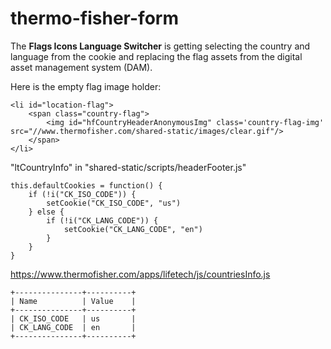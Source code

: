 # thermo-fisher-form


The **Flags Icons Language Switcher** is getting selecting the country and language from the cookie and replacing the flag assets from the digital asset management system (DAM).

Here is the empty flag image holder:

	<li id="location-flag">
		<span class="country-flag">
			<img id="hfCountryHeaderAnonymousImg" class='country-flag-img' src="//www.thermofisher.com/shared-static/images/clear.gif"/>
		</span>
	</li>



"ltCountryInfo" in "shared-static/scripts/headerFooter.js"

	
	this.defaultCookies = function() {
        if (!i("CK_ISO_CODE")) {
            setCookie("CK_ISO_CODE", "us")
        } else {
            if (!i("CK_LANG_CODE")) {
                setCookie("CK_LANG_CODE", "en")
            }
        }
    }
	

https://www.thermofisher.com/apps/lifetech/js/countriesInfo.js
````
+---------------+----------+
| Name			| Value    |
+---------------+----------+
| CK_ISO_CODE	| us       |
| CK_LANG_CODE	| en       |
+---------------+----------+
````
